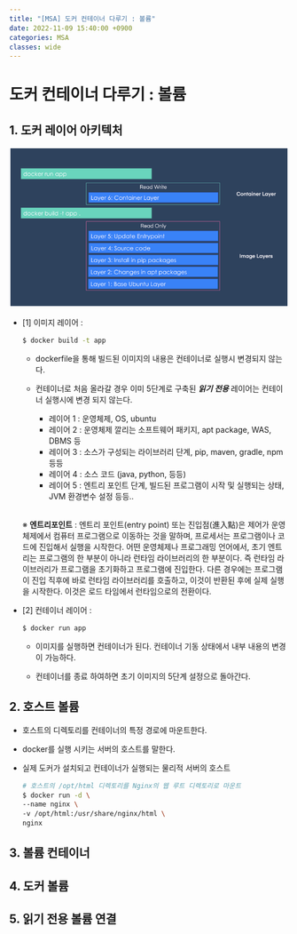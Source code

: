 ```yaml
---
title: "[MSA] 도커 컨테이너 다루기 : 볼륨"
date: 2022-11-09 15:40:00 +0900
categories: MSA
classes: wide
---
```


# 도커 컨테이너 다루기 : 볼륨

## 1. 도커 레이어 아키텍처
![도커 볼륨 01](/images/20221109_docker_volume01.png)

- [1] 이미지 레이어 :  

    ```bash
    $ docker build -t app
    ```

    - dockerfile을 통해 빌드된 이미지의 내용은 컨테이너로 실행시 변경되지 않는다. 

    - 컨테이너로 처음 올라갈 경우 이미 5단계로 구축된 ***읽기 전용*** 레이어는 컨테이너 실행시에 변경 되지 않는다. 

        - 레이어 1 : 운영체제, OS, ubuntu
        - 레이어 2 : 운영체제 깔리는 소프트웨어 패키지, apt package, WAS, DBMS 등
        - 레이어 3 : 소스가 구성되는 라이브러리 단계, pip, maven, gradle, npm 등등 
        - 레이어 4 : 소스 코드 (java, python, 등등)
        - 레이어 5 : 엔트리 포인트 단계, 빌드된 프로그램이 시작 및 실행되는 상태, JVM 환경변수 설정 등등.. 

    <br/>

    ※ **엔트리포인트** : 엔트리 포인트(entry point) 또는 진입점(進入點)은 제어가 운영 체제에서 컴퓨터 프로그램으로 이동하는 것을 말하며, 프로세서는 프로그램이나 코드에 진입해서 실행을 시작한다. 어떤 운영체제나 프로그래밍 언어에서, 초기 엔트리는 프로그램의 한 부분이 아니라 런타임 라이브러리의 한 부분이다. 즉 런타임 라이브러리가 프로그램을 초기화하고 프로그램에 진입한다. 다른 경우에는 프로그램이 진입 직후에 바로 런타임 라이브러리를 호출하고, 이것이 반환된 후에 실제 실행을 시작한다. 이것은 로드 타임에서 런타임으로의 전환이다. 


- [2] 컨테이너 레이어 :  

    ```bash
    $ docker run app
    ```

    - 이미지를 실행하면 컨테이너가 된다. 컨테이너 기동 상태에서 내부 내용의 변경이 가능하다.
    
    - 컨테이너를 종료 하여하면 초기 이미지의 5단계 설정으로 돌아간다. 

## 2. 호스트 볼륨

- 호스트의 디렉토리를 컨테이너의 특정 경로에 마운트한다.

- docker를 실행 시키는 서버의 호스트를 
말한다. 

- 실제 도커가 설치되고 컨테이너가 실행되는 물리적 서버의 호스트

    ```bash
    # 호스트의 /opt/html 디렉토리를 Nginx의 웹 루트 디렉토리로 마운트
    $ docker run -d \
    --name nginx \
    -v /opt/html:/usr/share/nginx/html \
    nginx
    ```

## 3. 볼륨 컨테이너

## 4. 도커 볼륨

## 5. 읽기 전용 볼륨 연결